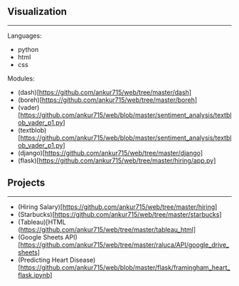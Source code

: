 ## Visualization
---
Languages:
- python
- html  
- css

Modules:
- (dash)[https://github.com/ankur715/web/tree/master/dash]
- (boreh)[https://github.com/ankur715/web/tree/master/boreh]
- (vader)[https://github.com/ankur715/web/blob/master/sentiment_analysis/textblob_vader_p1.py]
- (textblob)[https://github.com/ankur715/web/blob/master/sentiment_analysis/textblob_vader_p1.py]
- (django)[https://github.com/ankur715/web/tree/master/django]
- (flask)[https://github.com/ankur715/web/tree/master/hiring/app.py]


## Projects
---
- (Hiring Salary)[https://github.com/ankur715/web/tree/master/hiring]
- (Starbucks)[https://github.com/ankur715/web/tree/master/starbucks]
- (Tableau)[HTML (https://github.com/ankur715/web/tree/master/tableau_html]
- (Google Sheets API)[https://github.com/ankur715/web/tree/master/raluca/API/google_drive_sheets]
- (Predicting Heart Disease)[https://github.com/ankur715/web/blob/master/flask/framingham_heart_flask.ipynb]
